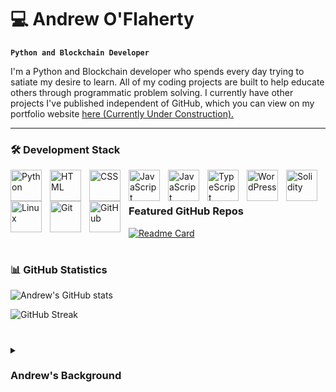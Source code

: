 # 💻 Andrew O'Flaherty

**`Python and Blockchain Developer`**

I'm a Python and Blockchain developer who spends every day trying to satiate my desire to learn. All of my coding projects are built to help educate others through programmatic problem solving.
I currently have other projects I've published independent of GitHub, which you can view on my portfolio website [here (Currently Under Construction).][website]

---

### 🛠️ Development Stack
<img align="left" alt="Python" width="50px" style="padding-right:10px;" src="https://cdn.jsdelivr.net/gh/devicons/devicon/icons/python/python-original.svg" />
<img align="left" alt="HTML" width="50px" style="padding-right:10px;" src="https://cdn.jsdelivr.net/gh/devicons/devicon/icons/html5/html5-original.svg" />
<img align="left" alt="CSS" width="50px" style="padding-right:10px;" src="https://cdn.jsdelivr.net/gh/devicons/devicon/icons/css3/css3-original.svg" />
<img align="left" alt="JavaScript" width="50px" style="padding-right:10px;" src="https://cdn.jsdelivr.net/gh/devicons/devicon/icons/bootstrap/bootstrap-original.svg" />
<img align="left" alt="JavaScript" width="50px" style="padding-right:10px;" src="https://cdn.jsdelivr.net/gh/devicons/devicon/icons/javascript/javascript-original.svg" />
<img align="left" alt="TypeScript" width="50px" style="padding-right:10px;" src="https://cdn.jsdelivr.net/gh/devicons/devicon/icons/typescript/typescript-original.svg" />
<img align="left" alt="WordPress" width="50px" style="padding-right:10px;" src="https://cdn.jsdelivr.net/gh/devicons/devicon/icons/wordpress/wordpress-plain.svg" />
<img align="left" alt="Solidity" width="50px" style="padding-right:10px;" src="https://cdn.jsdelivr.net/gh/devicons/devicon/icons/solidity/solidity-original.svg" />
<img align="left" alt="Linux" width="50px" style="padding-right:10px;" src="https://cdn.jsdelivr.net/gh/devicons/devicon/icons/linux/linux-original.svg" />
<img align="left" alt="Git" width="50px" style="padding-right:10px;" src="https://cdn.jsdelivr.net/gh/devicons/devicon/icons/git/git-original.svg" />
<img align="left" alt="GitHub" width="50px" style="padding-right:10px;" src="https://cdn.jsdelivr.net/gh/devicons/devicon/icons/github/github-original.svg" />
<br />

#

### Featured GitHub Repos
[![Readme Card](https://github-readme-stats.vercel.app/api/pin/?username=OFlahertyAndrew&repo=Python-Learning)](https://github.com/OFlahertyAndrew/Python-Learning)

#

### 📊 GitHub Statistics

![Andrew's GitHub stats](https://github-readme-stats.vercel.app/api?username=OFlahertyAndrew&show_icons=true&theme=default)

![GitHub Streak](https://streak-stats.demolab.com?user=OFlahertyAndrew&theme=default&border_radius=4.5)

#

<details>
 <summary><h3>Andrew's Background</h3></summary>
   I began programming in Visual Studio 2008 when I was 11, with my first substantial project being fully-functioning antivirus software I completed
   that same year. Since then, I've been hooked on software development. 

[website]: https://andrews.page
